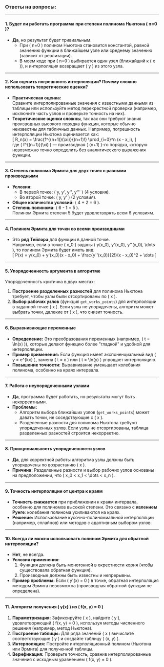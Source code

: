 ### Ответы на вопросы:

---

#### **1. Будет ли работать программа при степени полинома Ньютона \( n=0 \)?**
- **Да**, но результат будет тривиальным.  
  - При \( n=0 \) полином Ньютона становится константой, равной значению функции в ближайшем узле или среднему значению (зависит от реализации).  
  - В моем коде при \( n=0 \) выбирается один узел (ближайший к \( x \)), и интерполяция возвращает \( y \) из этого узла.

---

#### **2. Как оценить погрешность интерполяции? Почему сложно использовать теоретические оценки?**
- **Практическая оценка:**  
  Сравните интерполированные значения с известными данными из таблицы или используйте метод перекрестной проверки (например, исключите часть узлов и проверьте точность на них).  
- **Теоретические оценки сложны**, так как они требуют знания производных высокого порядка функции, которые обычно неизвестны для табличных данных. Например, погрешность интерполяции Ньютона оценивается как:  
  \[
  R_n(x) = \frac{f^{(n+1)}(\xi)}{(n+1)!} \prod_{i=0}^n (x - x_i),
  \]  
  где \( f^{(n+1)}(\xi) \) — производная \( (n+1) \)-го порядка, которую невозможно точно определить без аналитического выражения функции.

---

#### **3. Степень полинома Эрмита для двух точек с разными производными**  
- **Условия:**  
  - В первой точке: \( y, y', y'', y''' \) (4 условия).  
  - Во второй точке: \( y, y' \) (2 условия).  
- **Общее количество условий:** \( 4 + 2 = 6 \).  
- **Степень полинома:** \( 6 - 1 = 5 \).  
  Полином Эрмита степени 5 будет удовлетворять всем 6 условиям.

---

#### **4. Полином Эрмита для точки со всеми производными**  
- Это **ряд Тейлора** для функции в данной точке.  
  Например, если в точке \( x_0 \) заданы \( y(x_0), y'(x_0), y''(x_0), \dots \), то полином Эрмита будет иметь вид:  
  \[
  P(x) = y(x_0) + y'(x_0)(x - x_0) + \frac{y''(x_0)}{2!}(x - x_0)^2 + \dots
  \]

---

#### **5. Упорядоченность аргумента в алгоритме**  
Упорядоченность критична в двух местах:  
1. **Построение разделенных разностей** для полинома Ньютона требует, чтобы узлы были отсортированы по \( x \).  
2. **Выбор рабочих узлов** (функция `get_works_points`) для интерполяции в заданной точке \( x \). Если узлы не упорядочены, алгоритм может выбрать точки, далекие от \( x \), что снизит точность.

---

#### **6. Выравнивающие переменные**  
- **Определение:** Это преобразования переменных (например, \( t = \ln(x) \)), которые делают функцию более "гладкой" и удобной для интерполяции.  
- **Пример применения:** Если функция имеет экспоненциальный вид \( y = e^{kx} \), замена \( t = x \) или \( t = \ln(y) \) упрощает интерполяцию.  
- **Повышение точности:** Выравнивание уменьшает колебания полинома, особенно на краях интервала.

---

#### **7. Работа с неупорядоченными узлами**  
- **Да**, программа будет работать, но результаты могут быть некорректными.  
- **Проблемы:**  
  - Алгоритм выбора ближайших узлов (`get_works_points`) может давать точки, не соседствующие с \( x \).  
  - Разделенные разности для полинома Ньютона требуют упорядоченных узлов. Если узлы не отсортированы, таблица разделенных разностей строится некорректно.

---

#### **8. Принципиальность упорядоченности узлов**  
- **Да**, для корректной работы алгоритма узлы должны быть упорядочены по возрастанию \( x \).  
- **Причина:** Разделенные разности и выбор рабочих узлов основаны на предположении, что \( x_0 < x_1 < \dots < x_n \).

---

#### **9. Точность интерполяции от центра к краям**  
- **Точность снижается** при приближении к краям интервала, особенно для полиномов высокой степени. Это связано с **явлением Рунге**: колебания полинома усиливаются на краях.  
- **Решение:** Использование кусочно-полиномиальной интерполяции (например, сплайнов) или методов с адаптивным выбором узлов.

---

#### **10. Всегда ли можно использовать полином Эрмита для обратной интерполяции?**  
- **Нет**, не всегда.  
- **Условия применения:**  
  1. Функция должна быть монотонной в окрестности корня (чтобы существовала обратная функция).  
  2. Производные должны быть известны и непрерывны.  
- **Пример проблемы:** Если \( y'(x) = 0 \) в точке, обратная интерполяция методом Эрмита невозможна (производная обратной функции не определена).

---

#### **11. Алгоритм получения \( y(x) \) из \( f(x, y) = 0 \)**  
1. **Параметризация:** Зафиксируйте \( x \), найдите \( y \), удовлетворяющий \( f(x, y) = 0 \), используя методы численного решения (например, метод Ньютона).  
2. **Построение таблицы:** Для ряда значений \( x \) вычислите соответствующие \( y \) и создайте таблицу \( (x, y) \).  
3. **Интерполяция:** Постройте интерполяционный полином (Ньютона или Эрмита) для полученной таблицы.  
4. **Верификация:** Проверьте точность, сравнив интерполированные значения с исходным уравнением \( f(x, y) = 0 \).
